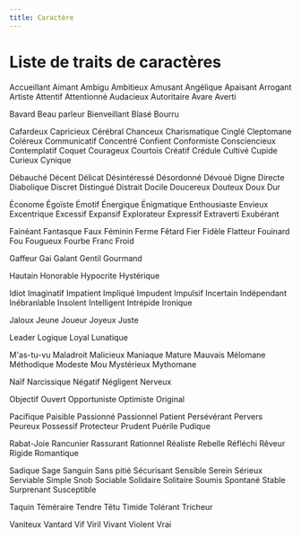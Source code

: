 ```yaml
---
title: Caractère
---
```

# Liste de traits de caractères

Accueillant
Aimant
Ambigu
Ambitieux
Amusant
Angélique
Apaisant
Arrogant
Artiste
Attentif
Attentionné
Audacieux
Autoritaire
Avare
Averti

Bavard
Beau parleur
Bienveillant
Blasé
Bourru

Cafardeux
Capricieux
Cérébral
Chanceux
Charismatique
Cinglé
Cleptomane
Coléreux
Communicatif
Concentré
Confient
Conformiste
Consciencieux
Contemplatif
Coquet
Courageux
Courtois
Créatif
Crédule
Cultivé
Cupide
Curieux
Cynique

Débauché
Décent
Délicat
Désintéressé
Désordonné
Dévoué
Digne
Directe
Diabolique
Discret
Distingué
Distrait
Docile
Doucereux
Douteux
Doux
Dur

Économe
Égoïste
Émotif
Énergique
Énigmatique
Enthousiaste
Envieux
Excentrique
Excessif
Expansif
Explorateur
Expressif
Extraverti
Exubérant

Fainéant
Fantasque
Faux
Féminin
Ferme
Fêtard
Fier
Fidèle
Flatteur
Fouinard
Fou
Fougueux
Fourbe
Franc
Froid

Gaffeur
Gai
Galant
Gentil
Gourmand

Hautain
Honorable
Hypocrite
Hystérique

Idiot
Imaginatif
Impatient
Impliqué
Impudent
Impulsif
Incertain
Indépendant
Inébranlable
Insolent
Intelligent
Intrépide
Ironique

Jaloux
Jeune
Joueur
Joyeux
Juste

Leader
Logique
Loyal
Lunatique

M'as-tu-vu
Maladroit
Malicieux
Maniaque
Mature
Mauvais
Mélomane
Méthodique
Modeste
Mou
Mystérieux
Mythomane

Naïf
Narcissique
Négatif
Négligent
Nerveux

Objectif
Ouvert
Opportuniste
Optimiste
Original

Pacifique
Paisible
Passionné
Passionnel
Patient
Persévérant
Pervers
Peureux
Possessif
Protecteur
Prudent
Puérile
Pudique

Rabat-Joie
Rancunier
Rassurant
Rationnel
Réaliste
Rebelle
Réfléchi
Rêveur
Rigide
Romantique

Sadique
Sage
Sanguin
Sans pitié
Sécurisant
Sensible
Serein
Sérieux
Serviable
Simple
Snob
Sociable
Solidaire
Solitaire
Soumis
Spontané
Stable
Surprenant
Susceptible

Taquin
Téméraire
Tendre
Têtu
Timide
Tolérant
Tricheur

Vaniteux
Vantard
Vif
Viril
Vivant
Violent
Vrai
